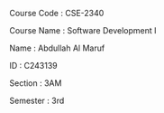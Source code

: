 Course Code : CSE-2340

Course Name : Software Development I

Name : Abdullah Al Maruf

ID : C243139

Section : 3AM

Semester : 3rd
